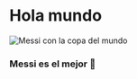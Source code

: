 # Hola mundo
![Messi con la copa del mundo](https://user-images.githubusercontent.com/129756224/235279788-8af589af-2be0-4b98-9572-cf5bc76962b4.jpg)
### Messi es el mejor <font style="vertical-align: inherit;"><font style="vertical-align: inherit;">🐐</font></font>
